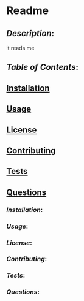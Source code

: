 # **Readme**

## **_Description_**:

it reads me

## **_Table of Contents_**:

## [Installation](#-Installation)

## [Usage](#-Usage)

## [License](#-License)

## [Contributing](#-Contributing)

## [Tests](#-Tests)

## [Questions](#-Questions)

### **_Installation_**:

### **_Usage_**:

### **_License_**:

### **_Contributing_**:

### **_Tests_**:

### **_Questions_**:
